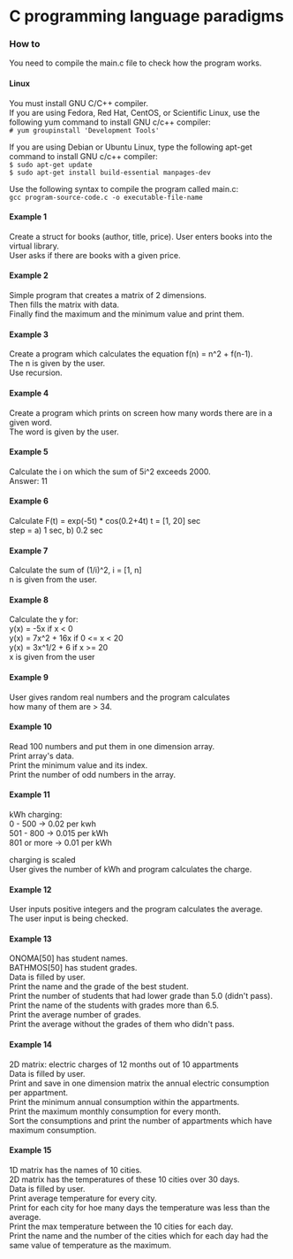 # C programming language paradigms #

### How to ###
You need to compile the main.c file to check how the program works.  
#### Linux ####  
You must install GNU C/C++ compiler.  
If you are using Fedora, Red Hat, CentOS, or Scientific Linux, use the following yum command to install GNU c/c++ compiler:    
`# yum groupinstall 'Development Tools'`  
  
If you are using Debian or Ubuntu Linux, type the following apt-get command to install GNU c/c++ compiler:  
`$ sudo apt-get update`  
`$ sudo apt-get install build-essential manpages-dev`  

Use the following syntax to compile the program called main.c:  
`gcc program-source-code.c -o executable-file-name`  

#### Example 1 ####
Create a struct for books (author, title, price).
User enters books into the virtual library.  
User asks if there are books with a given price.  

#### Example 2 ####
Simple program that creates a matrix of 2 dimensions.  
Then fills the matrix with data.  
Finally find the maximum and the minimum value and print them.  

#### Example 3 ####
Create a program which calculates the equation f(n) = n^2 + f(n-1).  
The n is given by the user.  
Use recursion.  

#### Example 4 ####
Create a program which prints on screen how many words there are in a given word.  
The word is given by the user.  

#### Example 5 ####
Calculate the i on which the sum of 5i^2 exceeds 2000.  
Answer: 11  

#### Example 6 ####
Calculate F(t) = exp(-5t) * cos(0.2+4t) t = [1, 20] sec  
step = a) 1 sec, b) 0.2 sec  

#### Example 7 ####
Calculate the sum of (1/i)^2, i = [1, n]  
n is given from the user.  

#### Example 8 ####
Calculate the y for:  
y(x) = -5x if x < 0  
y(x) = 7x^2 + 16x if 0 <= x < 20  
y(x) = 3x^1/2 + 6 if x >= 20  
x is given from the user  

#### Example 9 ####
User gives random real numbers and the program calculates  
how many of them are > 34.  

#### Example 10 ####
Read 100 numbers and put them in one dimension array.  
Print array's data.  
Print the minimum value and its index.  
Print the number of odd numbers in the array.  

#### Example 11 ####
kWh charging:  
0 - 500 -> 0.02 per kwh  
501 - 800 -> 0.015 per kWh  
801 or more -> 0.01 per kWh  

charging is scaled  
User gives the number of kWh and program calculates the charge.  

#### Example 12 ####
User inputs positive integers and the program calculates the average.  
The user input is being checked.  

#### Example 13 ####
ONOMA[50] has student names.  
BATHMOS[50] has student grades.  
Data is filled by user.  
Print the name and the grade of the best student.  
Print the number of students that had lower grade than 5.0 (didn't pass).  
Print the name of the students with grades more than 6.5.  
Print the average number of grades.  
Print the average without the grades of them who didn't pass.  

#### Example 14 ####
2D matrix: electric charges of 12 months out of 10 appartments  
Data is filled by user.  
Print and save in one dimension matrix the annual electric consumption  
per appartment.  
Print the minimum annual consumption within the appartments.  
Print the maximum monthly consumption for every month.  
Sort the consumptions and print the number of appartments which have  
maximum consumption.  

#### Example 15 ####
1D matrix has the names of 10 cities.  
2D matrix has the temperatures of these 10 cities over 30 days.  
Data is filled by user.  
Print average temperature for every city.  
Print for each city for hoe many days the temperature was less than the average.  
Print the max temperature between the 10 cities for each day.  
Print the name and the number of the cities which for each day had the same value of temperature as the maximum.  

